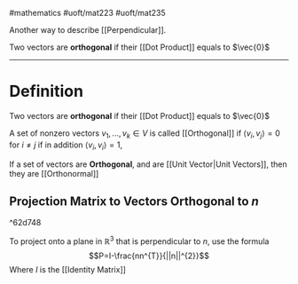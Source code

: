 #mathematics #uoft/mat223 #uoft/mat235 

Another way to describe [[Perpendicular]]. 

Two vectors are **orthogonal** if their [[Dot Product]] equals to $\vec{0}$ 

---
# Definition
Two vectors are **orthogonal** if their [[Dot Product]] equals to $\vec{0}$ 

A set of nonzero vectors $v_{1},...,v_{k}\in V$ is called [[Orthogonal]] if $\langle v_{i},v_{j}\rangle = 0$ for $i\neq j$ if in addition $\langle v_{i}, v_{i}\rangle = 1$, 

If a set of vectors are **Orthogonal**, and are [[Unit Vector|Unit Vectors]], then they are [[Orthonormal]]

## Projection Matrix to Vectors Orthogonal to $n$
^62d748

To project onto a plane in $\mathbb{R}^{3}$ that is perpendicular to $n$, use the formula
$$P=I-\frac{nn^{T}}{||n||^{2}}$$
	Where $I$ is the  [[Identity Matrix]]